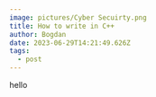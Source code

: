 ```yaml
---
image: pictures/Cyber Secuirty.png
title: How to write in C++
author: Bogdan
date: 2023-06-29T14:21:49.626Z
tags:
  - post
---
```

hello